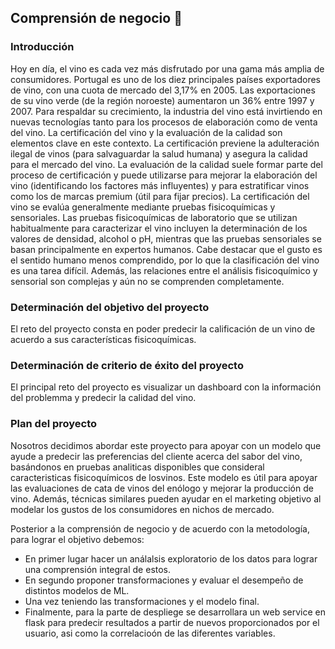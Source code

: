 ## Comprensión de negocio 🍷

### Introducción

Hoy en día, el vino es cada vez más disfrutado por una gama más amplia de consumidores. Portugal es uno de los diez principales países exportadores de vino, con una cuota de mercado del 3,17% en 2005. Las exportaciones de su vino verde (de la región noroeste) aumentaron un 36% entre 1997 y 2007. Para respaldar su crecimiento, la industria del vino está invirtiendo en nuevas tecnologías tanto para los procesos de elaboración como de venta del vino. La certificación del vino y la evaluación de la calidad son elementos clave en este contexto. La certificación previene la adulteración ilegal de vinos (para salvaguardar la salud humana) y asegura la calidad para el mercado del vino. La evaluación de la calidad suele formar parte del proceso de certificación y puede utilizarse para mejorar la elaboración del vino (identificando los factores más influyentes) y para estratificar vinos como los de marcas premium (útil para fijar precios).
La certificación del vino se evalúa generalmente mediante pruebas fisicoquímicas y sensoriales. Las pruebas fisicoquímicas de laboratorio que se utilizan habitualmente para caracterizar el vino incluyen la determinación de los valores de densidad, alcohol o pH, mientras que las pruebas sensoriales se basan principalmente en expertos humanos. Cabe destacar que el gusto es el sentido humano menos comprendido, por lo que la clasificación del vino es una tarea difícil. Además, las relaciones entre el análisis fisicoquímico y sensorial son complejas y aún no se comprenden completamente.

### Determinación del objetivo del proyecto

El reto del proyecto consta en poder predecir la calificación de un vino de acuerdo a sus características fisicoquímicas.

### Determinación de criterio de éxito del proyecto

El principal reto del proyecto es visualizar un dashboard con la información del problemma y predecir la calidad del vino.

### Plan del proyecto

Nosotros decidimos abordar este proyecto para apoyar con un modelo que ayude a predecir las preferencias del cliente acerca del sabor del vino, basándonos en pruebas analiticas disponibles que consideral caracteristicas fisicoquímicos de losvinos. Este modelo es útil para apoyar las evaluaciones de cata de vinos del enólogo y mejorar la producción de vino. Además, técnicas similares pueden ayudar en el marketing objetivo al modelar los gustos de los consumidores en nichos de mercado.

Posterior a la comprensión de negocio y de acuerdo con la metodología, para lograr el objetivo debemos:
- En primer lugar hacer un análalsis exploratorio de los datos para lograr una comprensión integral de estos.
- En segundo proponer transformaciones y evaluar el desempeño de distintos modelos de ML.
- Una vez teniendo las transformaciones y el modelo final.
- Finalmente, para la parte de despliege se desarrollara un web service en flask para predecir resultados a partir de nuevos proporcionados por el usuario, asi como la correlacioón de las diferentes variables.
